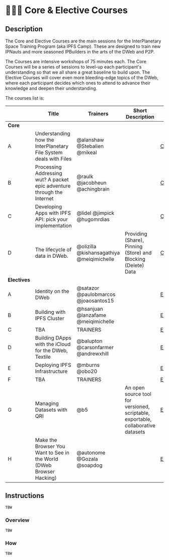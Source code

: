 # 👩🏽‍🏫 Core & Elective Courses

## Description

The Core and Elective Courses are the main sessions for the InterPlanetary Space Training Program (aka IPFS Camp). These are designed to train new IPNauts and more seasoned IPBuilders in the arts of the DWeb and P2P.

The Courses are intensive workshops of 75 minutes each. The Core Courses will be a series of sessions to level-up each participant's understanding so that we all share a great baseline to build upon. The Elective Courses will cover even more bleeding-edge topics of the DWeb, where each participant decides which ones to attend to advance their knowledge and deepen their understanding.

The courses list is:

|                | Title  | Trainers  | Short Description  | Link  |
|--------------- |------- |---------- |------------------- |------ |
| **Core**       | | | | |
| A              | Understanding how the InterPlanetary File System deals with Files       | @alanshaw @Stebalien @mikeal              |                                                                | [CORE_COURSE_A](CORE_COURSE_A) |
| B              | Processing Addressing wut? A packet epic adventure through the Internet | @raulk @jacobheun @achingbrain            |                                                                | [CORE_COURSE_B](CORE_COURSE_B) |
| C              | Developing Apps with IPFS API: pick your implementation                 | @lidel @jimpick @hugomrdias               |                                                                | [CORE_COURSE_C](CORE_COURSE_C) |
| D              | The lifecycle of data in DWeb.                                          | @olizilla @kishansagathiya @meiqimichelle | Providing (Share), Pinning (Store) and Blocking (Delete) Data  | [CORE_COURSE_D](CORE_COURSE_D) |
| **Electives**  | | | | |
| A              | Identity on the DWeb                                                    | @satazor @paulobmarcos @joaosantos15      |                                                                | [ELECTIVE_COURSE_A](ELECTIVE_COURSE_A) |
| B              | Building with IPFS Cluster                                              | @hsanjuan @lanzafame @meiqimichelle       |                                                                | [ELECTIVE_COURSE_B](ELECTIVE_COURSE_B) |
| C              | TBA                                                                     | TRAINERS |                                                                                                 | [ELECTIVE_COURSE_C](ELECTIVE_COURSE_C) |
| D              | Building DApps with the iCloud for the DWeb, Textile                    | @balupton @carsonfarmer @andrewxhill      |                                                                | [ELECTIVE_COURSE_D](ELECTIVE_COURSE_D) |
| E              | Deploying IPFS Infrastructure                                           | @mburns @obo20                            |                                                                | [ELECTIVE_COURSE_E](ELECTIVE_COURSE_E) |
| F              | TBA                                                                     | TRAINERS                                  |                                                                | [ELECTIVE_COURSE_F](ELECTIVE_COURSE_F) |
| G              | Managing Datasets with QRI                                              | @b5                    | An open source tool for versioned, scriptable, exportable, collaborative datasets | [ELECTIVE_COURSE_G](ELECTIVE_COURSE_G) |
| H              | Make the Browser You Want to See in the World (DWeb Browser Hacking)    | @autonome @Gozala @soapdog                |                                                                | [ELECTIVE_COURSE_H](ELECTIVE_COURSE_H) |

## Instructions

`TBW`

### Overview

`TBW`

### How

`TBW`
